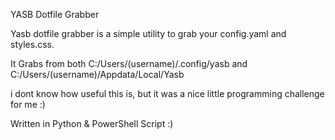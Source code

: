 YASB Dotfile Grabber

Yasb dotfile grabber is a simple utility to grab your config.yaml and styles.css.

It Grabs from both C:/Users/(username)/.config/yasb and 
C:/Users/(username)/Appdata/Local/Yasb

i dont know how useful this is, but it was a nice little programming challenge for me :)

Written in Python & PowerShell Script :)
